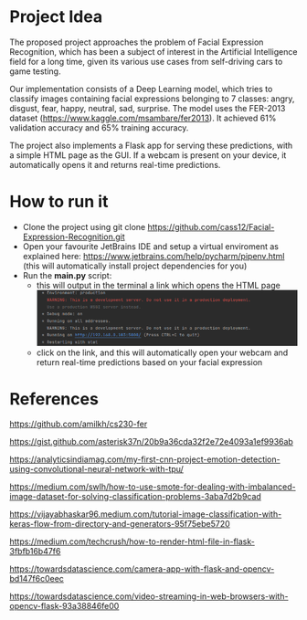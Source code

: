 # **Project Idea**

The proposed project approaches the problem of Facial Expression Recognition, which has been a subject of interest in the Artificial Intelligence field for a long time, given its various use cases from self-driving cars to game testing.

Our implementation consists of a Deep Learning model, which tries to classify images containing facial expressions belonging to 7 classes: angry, disgust, fear, happy, neutral, sad, surprise. The model uses the FER-2013 dataset (https://www.kaggle.com/msambare/fer2013). It achieved 61% validation accuracy and 65% training accuracy. 

The project also implements a Flask app for serving these predictions, with a simple HTML page as the GUI. If a webcam is present on your device, it automatically opens it and returns real-time predictions. 

# **How to run it**

* Clone the project using git clone https://github.com/cass12/Facial-Expression-Recognition.git 
* Open your favourite JetBrains IDE and setup a virtual enviroment as explained here:
    https://www.jetbrains.com/help/pycharm/pipenv.html (this will automatically install project dependencies for you)
* Run the **main.py** script: 
    - this will output in the terminal a link which opens the HTML page 
        ![img_1.png](img_1.png)
    - click on the link, and this will automatically open your webcam and return real-time predictions based on your facial expression

# **References** 
https://github.com/amilkh/cs230-fer

https://gist.github.com/asterisk37n/20b9a36cda32f2e72e4093a1ef9936ab

https://analyticsindiamag.com/my-first-cnn-project-emotion-detection-using-convolutional-neural-network-with-tpu/ 

https://medium.com/swlh/how-to-use-smote-for-dealing-with-imbalanced-image-dataset-for-solving-classification-problems-3aba7d2b9cad 

https://vijayabhaskar96.medium.com/tutorial-image-classification-with-keras-flow-from-directory-and-generators-95f75ebe5720

https://medium.com/techcrush/how-to-render-html-file-in-flask-3fbfb16b47f6

https://towardsdatascience.com/camera-app-with-flask-and-opencv-bd147f6c0eec

https://towardsdatascience.com/video-streaming-in-web-browsers-with-opencv-flask-93a38846fe00
